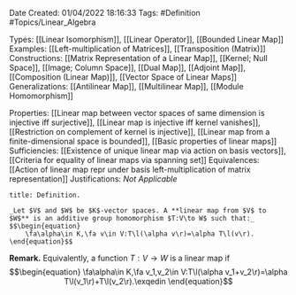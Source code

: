 <div class="topSpace"></div>

Date Created: 01/04/2022 18:16:33
Tags: #Definition #Topics/Linear_Algebra

Types: [[Linear Isomorphism]], [[Linear Operator]], [[Bounded Linear Map]]
Examples: [[Left-multiplication of Matrices]], [[Transposition (Matrix)]]
Constructions: [[Matrix Representation of a Linear Map]], [[Kernel; Null Space]], [[Image; Column Space]], [[Dual Map]], [[Adjoint Map]], [[Composition (Linear Map)]], [[Vector Space of Linear Maps]]
Generalizations: [[Antilinear Map]], [[Multilinear Map]], [[Module Homomorphism]]

Properties: [[Linear map between vector spaces of same dimension is injective iff surjective]], [[Linear map is injective iff kernel vanishes]], [[Restriction on complement of kernel is injective]], [[Linear map from a finite-dimensional space is bounded]], [[Basic properties of linear maps]]
Sufficiencies: [[Existence of unique linear map via action on basis vectors]], [[Criteria for equality of linear maps via spanning set]]
Equivalences: [[Action of linear map repr under basis left-multiplication of matrix representation]]
Justifications: _Not Applicable_

``` ad-Definition
title: Definition.

_Let $V$ and $W$ be $K$-vector spaces. A **linear map from $V$ to $W$** is an additive group homomorphism $T:V\to W$ such that:_
$$\begin{equation}
    \fa\alpha\in K,\fa v\in V:T\l(\alpha v\r)=\alpha T\l(v\r).
\end{equation}$$

```

**Remark.** Equivalently, a function $T:V\to W$ is a linear map if
$$\begin{equation}
    \fa\alpha\in K,\fa v_1,v_2\in V:T\l(\alpha v_1+v_2\r)=\alpha T\l(v_1\r)+T\l(v_2\r).\exqedin
\end{equation}$$
